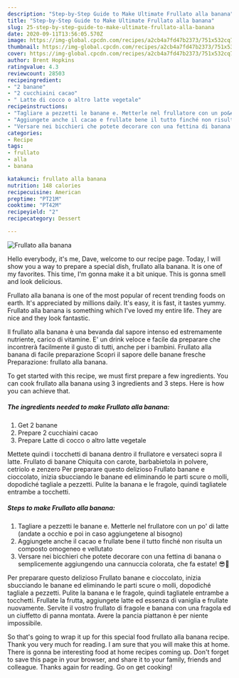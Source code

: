 ```yaml
---
description: "Step-by-Step Guide to Make Ultimate Frullato alla banana"
title: "Step-by-Step Guide to Make Ultimate Frullato alla banana"
slug: 25-step-by-step-guide-to-make-ultimate-frullato-alla-banana
date: 2020-09-11T13:56:05.570Z
image: https://img-global.cpcdn.com/recipes/a2cb4a7fd47b2373/751x532cq70/frullato-alla-banana-recipe-main-photo.jpg
thumbnail: https://img-global.cpcdn.com/recipes/a2cb4a7fd47b2373/751x532cq70/frullato-alla-banana-recipe-main-photo.jpg
cover: https://img-global.cpcdn.com/recipes/a2cb4a7fd47b2373/751x532cq70/frullato-alla-banana-recipe-main-photo.jpg
author: Brent Hopkins
ratingvalue: 4.3
reviewcount: 28503
recipeingredient:
- "2 banane"
- "2 cucchiaini cacao"
- " Latte di cocco o altro latte vegetale"
recipeinstructions:
- "Tagliare a pezzetti le banane e. Metterle nel frullatore con un po&#39; di latte (andate a occhio e poi in caso aggiungetene al bisogno)"
- "Aggiungete anche il cacao e frullate bene il tutto finché non risulta un composto omogeneo e vellutato"
- "Versare nei bicchieri che potete decorare con una fettina di banana o semplicemente aggiungendo una cannuccia colorata, che fa estate! 😎🌴"
categories:
- Recipe
tags:
- frullato
- alla
- banana

katakunci: frullato alla banana 
nutrition: 148 calories
recipecuisine: American
preptime: "PT21M"
cooktime: "PT42M"
recipeyield: "2"
recipecategory: Dessert

---
```



![Frullato alla banana](https://img-global.cpcdn.com/recipes/a2cb4a7fd47b2373/751x532cq70/frullato-alla-banana-recipe-main-photo.jpg)

Hello everybody, it's me, Dave, welcome to our recipe page. Today, I will show you a way to prepare a special dish, frullato alla banana. It is one of my favorites. This time, I'm gonna make it a bit unique. This is gonna smell and look delicious.

Frullato alla banana is one of the most popular of recent trending foods on earth. It's appreciated by millions daily. It's easy, it is fast, it tastes yummy. Frullato alla banana is something which I've loved my entire life. They are nice and they look fantastic.

Il frullato alla banana è una bevanda dal sapore intenso ed estremamente nutriente, carico di vitamine. E&#39; un drink veloce e facile da preparare che incontrerà facilmente il gusto di tutti, anche per i bambini. Frullato alla banana di facile preparazione Scopri il sapore delle banane fresche Preparazione: frullato alla banana.


To get started with this recipe, we must first prepare a few ingredients. You can cook frullato alla banana using 3 ingredients and 3 steps. Here is how you can achieve that.

<!--inarticleads1-->

##### The ingredients needed to make Frullato alla banana:

1. Get 2 banane
1. Prepare 2 cucchiaini cacao
1. Prepare  Latte di cocco o altro latte vegetale


Mettete quindi i tocchetti di banana dentro il frullatore e versateci sopra il latte. Frullato di banane Chiquita con carote, barbabietola in polvere, cetriolo e zenzero Per preparare questo delizioso Frullato banane e cioccolato, inizia sbucciando le banane ed eliminando le parti scure o molli, dopodiché tagliale a pezzetti. Pulite la banana e le fragole, quindi tagliatele entrambe a tocchetti. 

<!--inarticleads2-->

##### Steps to make Frullato alla banana:

1. Tagliare a pezzetti le banane e. Metterle nel frullatore con un po&#39; di latte (andate a occhio e poi in caso aggiungetene al bisogno)
1. Aggiungete anche il cacao e frullate bene il tutto finché non risulta un composto omogeneo e vellutato
1. Versare nei bicchieri che potete decorare con una fettina di banana o semplicemente aggiungendo una cannuccia colorata, che fa estate! 😎🌴


Per preparare questo delizioso Frullato banane e cioccolato, inizia sbucciando le banane ed eliminando le parti scure o molli, dopodiché tagliale a pezzetti. Pulite la banana e le fragole, quindi tagliatele entrambe a tocchetti. Frullate la frutta, aggiungete latte ed essenza di vaniglia e frullate nuovamente. Servite il vostro frullato di fragole e banana con una fragola ed un ciuffetto di panna montata. Avere la pancia piattanon è per niente impossibile. 

So that's going to wrap it up for this special food frullato alla banana recipe. Thank you very much for reading. I am sure that you will make this at home. There is gonna be interesting food at home recipes coming up. Don't forget to save this page in your browser, and share it to your family, friends and colleague. Thanks again for reading. Go on get cooking!
